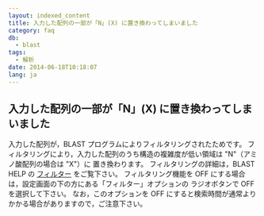 ```yaml
---
layout: indexed_content
title: 入力した配列の一部が「N」(X) に置き換わってしまいました
category: faq
db:
  - blast
tags: 
  - 解析
date: 2014-06-18T10:18:07
lang: ja
---
```


## 入力した配列の一部が「N」(X) に置き換わってしまいました

入力した配列が，BLAST プログラムによりフィルタリングされたためです。 フィルタリングにより，入力した配列のうち構造の複雑度が低い領域は "N"（アミノ酸配列の場合は "X"）に 置き換わります。 フィルタリングの詳細は，BLAST HELP の <a href="/services/blast.html#filter">フィルター</a> をご覧下さい。 フィルタリング機能を OFF にする場合は，設定画面の下の方にある「フィルター」オプションの ラジオボタンで OFF を選択して下さい。 なお，このオプションを OFF にすると検索時間が通常よりかかる場合がありますので，ご注意下さい。
